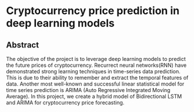 # Cryptocurrency price prediction in deep learning models 

## Abstract 

The objective of the project is to leverage deep learning models to predict the future prices of cryptocurrency. Recurrect neural networks(RNN) have demonstrated strong learning techniques in time-series data prediction. This is due to their ability to remember and extract the temporal features of data.  Another most well-known and successful linear statistical model for time series prediction is ARIMA (Auto Regressive Integrated Moving Average). In this project, we create a hybrid model of Bidirectional LSTM and ARIMA for cryptocurrency price forecasting. 
